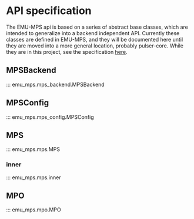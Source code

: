 # API specification

The EMU-MPS api is based on a series of abstract base classes, which are intended to generalize into a backend independent API.
Currently these classes are defined in EMU-MPS, and they will be documented here until they are moved into a more general location, probably pulser-core.
While they are in this project, see the specification [here](base_classes.md).

## MPSBackend
::: emu_mps.mps_backend.MPSBackend

## MPSConfig
::: emu_mps.mps_config.MPSConfig

## MPS
::: emu_mps.mps.MPS

### inner
::: emu_mps.mps.inner

## MPO
::: emu_mps.mpo.MPO
